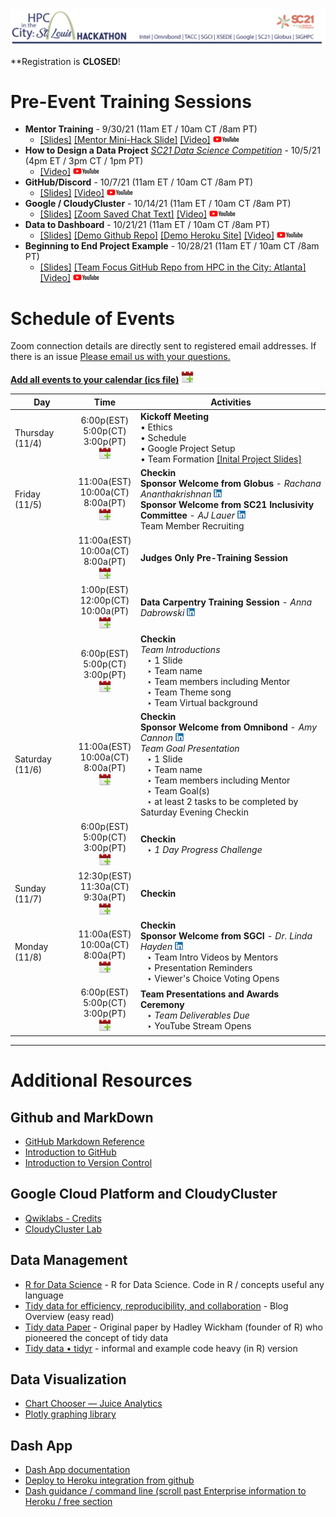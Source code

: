 ![hpcinthecity_header_logo](images/hpcinthecity_header_logo.png)

**Registration is **CLOSED**!

# Pre-Event Training Sessions
* **Mentor Training** - 9/30/21  (11am ET / 10am CT /8am PT)
  * [[Slides]](Training_Slides/Mentor%20Training.pdf) [[Mentor Mini-Hack Slide]](Training_Slides/Mentor%20Mini-Hack%20Slide.pdf) [[Video]](https://youtu.be/nOs3yW-ZlOg) [![YouTube](logos/youtube-logo-sm.png)](https://www.youtube.com/playlist?list=PLk7G3_iq2ijTSBy_JwLSXSKjyga6nYFC9)
* **How to Design a Data Project** [*SC21 Data Science Competition*](https://sc21.supercomputing.org/program/studentssc/data-science-competition/) - 10/5/21 (4pm ET / 3pm CT / 1pm PT)
  * [[Video]](https://youtu.be/Z9OYiRYvRJg) [![YouTube](logos/youtube-logo-sm.png)](https://www.youtube.com/playlist?list=PLk7G3_iq2ijTSBy_JwLSXSKjyga6nYFC9)
* **GitHub/Discord** - 10/7/21 (11am ET / 10am CT /8am PT)
  * [[Slides]](Training_Slides/Discord%20and%20GitHub%20Training.pdf)  [[Video]](https://youtu.be/zoG9BrLTxQE) [![YouTube](logos/youtube-logo-sm.png)](https://www.youtube.com/playlist?list=PLk7G3_iq2ijTSBy_JwLSXSKjyga6nYFC9)
* **Google / CloudyCluster** - 10/14/21 (11am ET / 10am CT /8am PT)
  * [[Slides]](Training_Slides/Google%20and%20CloudyCluster%20Training.pdf) [[Zoom Saved Chat Text]](Training_Slides/Zoom%20chat%20from%20Google%20and%20CloudyCluster%20Training.txt) [[Video]](https://youtu.be/0zEyMFndG5E) [![YouTube](logos/youtube-logo-sm.png)](https://www.youtube.com/playlist?list=PLk7G3_iq2ijTSBy_JwLSXSKjyga6nYFC9) 
* **Data to Dashboard** - 10/21/21 (11am ET / 10am CT /8am PT)
  * [[Slides]](Training_Slides/Data%20to%20Dashboard%20Training.pdf) [[Demo Github Repo]](https://github.com/mepearson/texas_congress) [[Demo Heroku Site]](https://texas-congress.herokuapp.com/) [[Video]](https://youtu.be/ZuTs5V-1CAk) [![YouTube](logos/youtube-logo-sm.png)](https://www.youtube.com/playlist?list=PLk7G3_iq2ijTSBy_JwLSXSKjyga6nYFC9)
* **Beginning to End Project Example** - 10/28/21 (11am ET / 10am CT /8am PT)
  * [[Slides]](Training_Slides/Beginning%20to%20End%20Project%20Example.pdf) [[Team Focus GitHub Repo from HPC in the City: Atlanta]](https://github.com/gtoutin/focuss) [[Video]](https://youtu.be/wcS7HhztF5M) [![YouTube](logos/youtube-logo-sm.png)](https://www.youtube.com/playlist?list=PLk7G3_iq2ijTSBy_JwLSXSKjyga6nYFC9)

# Schedule of Events 
Zoom connection details are directly sent to registered email addresses. If there is an issue [Please email us with your questions.](mailto:jpowell@tacc.utexas.edu,amycannon@omnibond.com,haydenl@mindspring.com?subject=[HPC-in-the-City-Zoom-Link-Problem])  

**[Add all events to your calendar (ics file)](ics_files/%5BHPC%20in%20the%20City%5D%20All%20Events.ics)** [![Calendar](images/cal-icon.png)](ics_files/%5BHPC%20in%20the%20City%5D%20All%20Events.ics)

| Day | Time | Activities |
|-----------|:------------------------:|----------------------------|
| Thursday (11/4) | 6:00p(EST)<br>5:00p(CT)<br>3:00p(PT)<br>[![Calendar](images/cal-icon.png)](ics_files/HPC%20In%20the%20City-%20Kickoff.ics) |  **Kickoff Meeting** <br> • Ethics <br> • Schedule <br> • Google Project Setup <br> • Team Formation [[Inital Project Slides]](https://github.com/jeaimehp/HackHPC-HPCintheCity21/tree/gh-pages/Inital%20Mentor%20Pitches) |
| Friday (11/5) | 11:00a(EST)<br>10:00a(CT)<br>8:00a(PT)<br>[![Calendar](images/cal-icon.png)](ics_files/%5BHPC%20in%20the%20City%5D%20Friday%20Morning%20Check-in.ics) |  **Checkin** <br> **Sponsor Welcome from Globus** - _Rachana Ananthakrishnan_ [![LinkedIn](logos/sm_linkedinicon.jpeg)](https://www.linkedin.com/in/rachanananthakrishnan/) <br> **Sponsor Welcome from SC21 Inclusivity Committee** - _AJ Lauer_ [![LinkedIn](logos/sm_linkedinicon.jpeg)](https://www.linkedin.com/in/ajlauer/) <br> Team Member Recruiting |
|  | 11:00a(EST)<br>10:00a(CT)<br>8:00a(PT)<br>[![Calendar](images/cal-icon.png)](ics_files/%5BHPC%20in%20the%20City%5D%20Judges%20Pre-Training%20Session.ics) | **Judges Only Pre-Training Session** |
|  | 1:00p(EST)<br>12:00p(CT)<br>10:00a(PT)<br>[![Calendar](images/cal-icon.png)](ics_files/%5BHPC%20in%20the%20City%5D%20Data%20Carpentry%20-%20Anna.ics) | **Data Carpentry Training Session** - _Anna Dabrowski_ [![LinkedIn](logos/sm_linkedinicon.jpeg)](https://www.linkedin.com/in/ajdabrowski/)|
|  | 6:00p(EST)<br>5:00p(CT)<br>3:00p(PT)<br>[![Calendar](images/cal-icon.png)](ics_files/%5BHPC%20in%20the%20City%5D%20Friday%20Evening%20Check-in.ics) |  **Checkin** <br> _Team Introductions_ <br>  &ensp; ‣ 1 Slide <br>  &ensp; ‣ Team name <br>  &ensp; ‣ Team members including Mentor <br>  &ensp; ‣ Team Theme song <br>  &ensp; ‣ Team Virtual background |
| Saturday (11/6) | 11:00a(EST)<br>10:00a(CT)<br>8:00a(PT)<br>[![Calendar](images/cal-icon.png)](ics_files/%5BHPC%20in%20the%20City%5D%20Saturday%20Morning%20Check-in.ics) |  **Checkin** <br> **Sponsor Welcome from Omnibond** - _Amy Cannon_ [![LinkedIn](logos/sm_linkedinicon.jpeg)](https://www.linkedin.com/in/amy-cannon-46230b31/)<br> _Team Goal Presentation_ <br> &ensp; ‣ 1 Slide <br>  &ensp; ‣ Team name <br>  &ensp; ‣ Team members including Mentor <br> &ensp; ‣ Team Goal(s) <br> &ensp; ‣ at least 2 tasks to be completed by Saturday Evening Checkin|
|  | 6:00p(EST)<br>5:00p(CT)<br>3:00p(PT)<br>[![Calendar](images/cal-icon.png)](ics_files/%5BHPC%20in%20the%20City%5D%20Saturday%20Evening%20Check-in.ics) |  **Checkin** <br> &ensp; ‣ _1 Day Progress Challenge_ |
| Sunday (11/7) | 12:30p(EST)<br>11:30a(CT)<br>9:30a(PT)<br>[![Calendar](images/cal-icon.png)](ics_files/%5BHPC%20in%20the%20City%5D%20Sunday%20Morning%20Check-in.ics) |  **Checkin**  |
| Monday (11/8) | 11:00a(EST)<br>10:00a(CT)<br>8:00a(PT)<br>[![Calendar](images/cal-icon.png)](ics_files/%5BHPC%20in%20the%20City%5D%20Monday%20Morning%20Check-in.ics) |  **Checkin** <br> **Sponsor Welcome from SGCI** - _Dr. Linda Hayden_ [![LinkedIn](logos/sm_linkedinicon.jpeg)](https://www.linkedin.com/in/linda-hayden-5a8b424/)<br> &ensp; ‣ Team Intro Videos by Mentors <br> &ensp; ‣ Presentation Reminders <br> &ensp; ‣ Viewer's Choice Voting Opens |
|  | 6:00p(EST)<br>5:00p(CT)<br>3:00p(PT)<br>[![Calendar](images/cal-icon.png)](ics_files/%5BHPC%20in%20the%20City%5D%20Final%20Presentations.ics) | **Team Presentations and Awards Ceremony** <br> &ensp; ‣ _Team Deliverables Due_ <br> &ensp; ‣ YouTube Stream Opens |


---
# Additional Resources
## Github and MarkDown
* [GitHub Markdown Reference](https://github.github.com/gfm)  
* [Introduction to GitHub](https://lab.github.com/githubtraining/introduction-to-github)
* [Introduction to Version Control](https://swcarpentry.github.io/git-novice/)

## Google Cloud Platform and CloudyCluster
* [Qwiklabs - Credits](https://edu.google.com/programs/credits/training/?modal_active=none)
* [CloudyCluster Lab](https://www.cloudskillsboost.google/focuses/21221?parent=catalog)

## Data Management
* [R for Data Science](had.co.nz) - R for Data Science. Code in R / concepts useful any language
* [Tidy data for efficiency, reproducibility, and collaboration](openscapes.org) - Blog Overview (easy read) 
* [Tidy data Paper](had.co.nz) - Original paper by Hadley Wickham (founder of R) who pioneered the concept of tidy data
* [Tidy data • tidyr](tidyverse.org) - informal and example code heavy (in R) version

## Data Visualization
* [Chart Chooser — Juice Analytics](https://www.juiceanalytics.com/chartchooser)
* [Plotly graphing library](https://plotly.com/python/)

## Dash App
* [Dash App documentation](https://dash.plotly.com/)
* [Deploy to Heroku integration from github](https://devcenter.heroku.com/articles/github-integration)
* [Dash guidance / command line (scroll past Enterprise information to Heroku / free section](https://dash.plotly.com/deployment)
